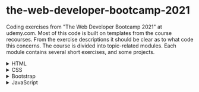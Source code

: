 # the-web-developer-bootcamp-2021

Coding exercises from "The Web Developer Bootcamp 2021" at udemy.com. 
Most of this code is built on templates from the course recourses. From the exercise descriptions it should be clear as to what code this concerns. The course is divided into topic-related modules. Each module contains several short exercises, and some projects. 

<details>
<summary>HTML</summary>
<br>

  <details>
  <summary>Exercises</summary>
  <br>

    ### Exercise 1 - Intro

    Given plain-text and a picture of a website.
    The task is, by using HTML, formating the text to match the given picture.

    ### Exercise 2 - Lists

    Given a plain-text list, the task is to make a list identical to the picture.

    ### Exercise 3 - Links & Images

    The task is simply to create a link and an image. 

    ### Exercise 4 - Entities & Semantics

    The task is to make a header with a sowman entity and a superscripted trademark entity.

    ### Exercise 5 - Tables

    Given the data, the task is to format a table using the elements table, thead, tbody, tr, th and td.

    ### Exercise 6 - Forms

    The task is to make a login-like page consisting of username and password inputs with placeholder texts, and a register-button.

  </details>

  <details>
  <summary>Projects</summary>
  <br>
  
    ### Marathon Registration Project

    The task is to make a registration form for a fictive fun run. Should include proper use of input types, labels, placeholders, etc...
  </details>


</details>

<details>
<summary>CSS</summary>
<br>

  <details>
  <summary>Exercises</summary>
  <br>

    ### Exercise 7 - Intro

    Given plain-text, format the text to match a given layout.

    ### Exercise 8 - Hipster Logo

    Format text to match the given specification.

    ### Exercise 9 - Basic Selectors

    Using selectors, format text to match the given specification.

    ### Exercise 10 - Descendent Combinators

    Using descendent combinators, format text to match the given specification.

    ### Exercise 11 - Checkerboard

    Given a colorless checkerboard, make even squares black and odd squares red.

    ### Exercise 12 - Box Model

    Format the given .css file to match the given image.

  </details>

</details>


<details>
<summary>Bootstrap</summary>
<br>

  <details>
  <summary>Exercises</summary>
  <br>

    ### Exercise 13 - Intro

    Given plain-text HTML, format the code to match the given image, using bootstrap.

    ### Exercise 13 - Grid Intro

    Using grid functionality, create a .html to match a the given image.
  
  
  </details>


</details>


<details>
<summary>JavaScript</summary>
<br>

  <details>
  <summary>Exercises</summary>
  <br>

    ### Exercise 15 - Variables

    Create two variables.

    ### Exercise 16 - Constants

    Define two constants

    ### Exercise 17 - Strings

    Create two strings.

    ### Exercise 18 - String Methods

    Use the .trim() and .toLowerCase() methods to change a string.

    ### Exercise 19 - More String Methods

    Use the .replace() and .slice() methods to alter a string.

    ### Exercise 20 - String Template Literals

    Create a string dipslaying the outcome of rolling two dice.

    ### Exercise 21 - Conditions

    Check if a number is even.

    ### Exercise 22 - More on Conditions

    Use if-else condtions to match the given set of rules.

    ### Exercise 23 - Nested Conditions

    Change the input value to activate the given condition.

    ### Exercise 24 - Logical AND

    Change the input value to active the given condition.

    ### Exercise 25 - Arrays

    Create an array containing 6 numbers.

    ### Exercise 26 - Array Access

    Change two elements in the given array.

    ### Exercise 27 - Pop/Push/Shift/Unshift

    Use the functions above to alter an array.

    ### Exercise 28 - Nested Arrays

    Update a value in a nested array.

    ### Exercise 29 - Object Literals

    Create an object containing the given data.

    ### Exercise 30 - Object Access

    Given an object, create a string containing information from that object.

    ### Exercise 31 - For-Loops Intro

    Make a loop that prints a sentence a given number of times.

    ### Exercise 32 - More on For-Loops Intro

    Using a loop, print down from 25 by increments of -5.

    ### Exercise 33 - Looping Over Arrays

    Loop through an array of strings and print every string in upper case.

    ### Exercise 34 - The For...Of-Loop

    Loop through an array of integers and print the square of each integer.
    
  </details>
  <details>
  <summary>Projects</summary>
  <br>

    ### Todo List
     
    A basic command line-driven todo list that supports adding, deleting and listing elements.
    
  </details>
  
  
  </details>


</details>
